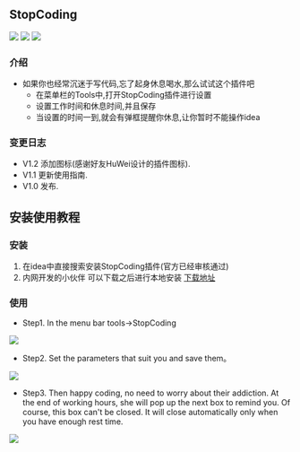 ## StopCoding
![](https://img.shields.io/github/stars/jogeen/StopCoding)
![](https://img.shields.io/badge/Downloads-892-green)
![](https://img.shields.io/badge/Version-V1.2-orange)


### 介绍
- 如果你也经常沉迷于写代码,忘了起身休息喝水,那么试试这个插件吧
    - 在菜单栏的Tools中,打开StopCoding插件进行设置
    - 设置工作时间和休息时间,并且保存
    - 当设置的时间一到,就会有弹框提醒你休息,让你暂时不能操作idea
    
### 变更日志

- V1.2 添加图标(感谢好友HuWei设计的插件图标).
- V1.1 更新使用指南.
- V1.0 发布.

## 安装使用教程
### 安装

1. 在idea中直接搜索安装StopCoding插件(官方已经审核通过)
2. 内网开发的小伙伴 可以下载之后进行本地安装 [下载地址](https://github.com/jogeen/StopCoding/releases/tag/20210114-V1.2)

### 使用
- Step1. In the menu bar tools->StopCoding

![](https://raw.githubusercontent.com/jogeen/StopCoding/master/image/step1.png)

- Step2. Set the parameters that suit you and save them。

![](https://raw.githubusercontent.com/jogeen/StopCoding/master/image/step2.png)

- Step3. Then happy coding, no need to worry about their addiction. At the end of working hours, she will pop up the next box to remind you. Of course, this box can't be closed. It will close automatically only when you have enough rest time.

![](https://raw.githubusercontent.com/jogeen/StopCoding/master/image/step3.png)